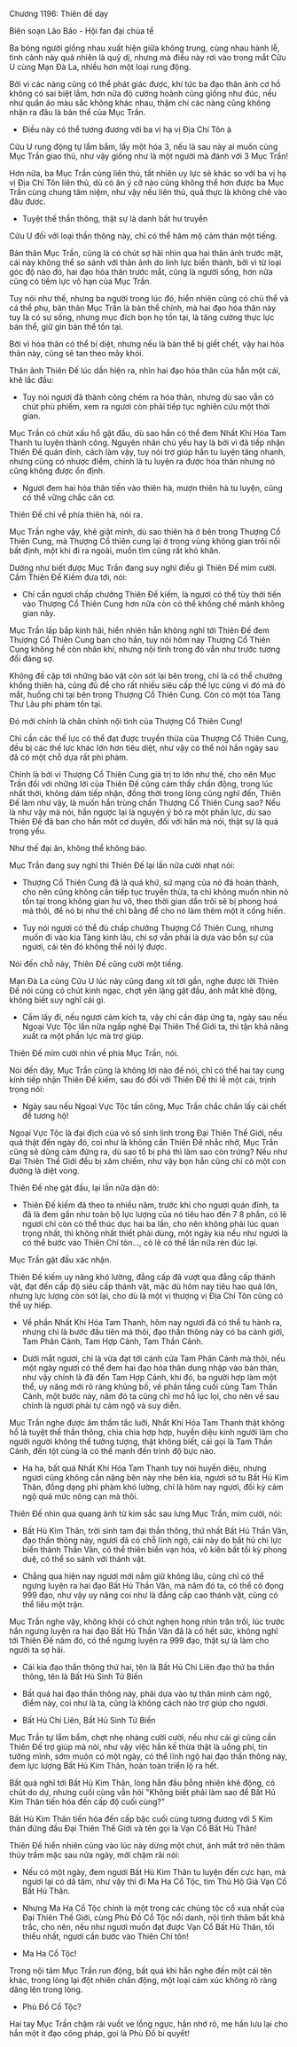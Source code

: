 




Chương 1196: Thiên đế dạy


Biên soạn Lão Bảo - Hội fan đại chúa tể

Ba bóng người giống nhau xuất hiện giữa không trung, cùng nhau hành lễ, tình cảnh này quả nhiên là quỷ dị, nhưng mà điều này rơi vào trong mắt Cửu U cùng Mạn Đà La, nhiều hơn một loại rung động.

Bởi vì các nàng cũng có thể phát giác được, khí tức ba đạo thân ảnh cơ hồ không có sai biệt lắm, hơn nữa độ cường hoành cũng giống như đúc, nếu như quần áo màu sắc không khác nhau, thậm chí các nàng cũng không nhận ra đâu là bản thể của Mục Trần.

- Điều này có thể tương đương với ba vị hạ vị Địa Chí Tôn à

Cửu U rung động tự lẩm bẩm, lấy một hóa 3, nếu là sau này ai muốn cùng Mục Trần giao thủ, như vậy giống như là một người mà đánh với 3 Mục Trần!

Hơn nữa, ba Mục Trần cùng liên thủ, tất nhiên uy lực sẽ khác so với ba vị hạ vị Địa Chí Tôn liên thủ, dù có ăn ý cỡ nào cũng không thể hơn được ba Mục Trần cùng chung tâm niệm, như vậy nếu liên thủ, quả thực là không chê vào đâu được.

- Tuyệt thế thần thông, thật sự là danh bất hư truyền

Cửu U đối với loại thần thông này, chỉ có thể hâm mộ cảm thán một tiếng.

Bản thân Mục Trần, cũng là có chút sợ hãi nhìn qua hai thân ảnh trước mặt, cái này không thể so sánh với thân ảnh do linh lực biến thành, bởi vì từ loại góc độ nào đó, hai đạo hóa thân trước mắt, cũng là người sống, hơn nữa cũng có tiềm lực vô hạn của Mục Trần.

Tuy nói như thế, nhưng ba người trong lúc đó, hiển nhiên cũng có chủ thể và cá thể phụ, bản thân Mục Trần là bản thể chính, mà hai đạo hóa thân này tuy là có sự sống, nhưng mục đích bọn họ tồn tại, là tăng cường thực lực bản thể, giữ gìn bản thể tồn tại.

Bởi vì hóa thân có thể bị diệt, nhưng nếu là bản thể bị giết chết, vậy hai hóa thân này, cũng sẽ tan theo mây khói.

Thân ảnh Thiên Đế lúc dần hiện ra, nhìn hai đạo hóa thân của hắn một cái, khẽ lắc đầu:

- Tuy nói ngươi đã thành công chém ra hóa thân, nhưng dù sao vẫn có chút phù phiếm, xem ra ngươi còn phải tiếp tục nghiên cứu một thời gian.

Mục Trần có chút xấu hổ gật đầu, dù sao hắn có thể đem Nhất Khí Hóa Tam Thanh tu luyện thành công. Nguyên nhân chủ yếu hay là bởi vì đã tiếp nhận Thiên Đế quán đỉnh, cách làm vậy, tuy nói trợ giúp hắn tu luyện tăng nhanh, nhưng cũng có nhược điểm, chính là tu luyện ra được hóa thân nhưng nó cũng không được ổn định.

- Ngươi đem hai hóa thân tiến vào thiên hà, mượn thiên hà tu luyện, cũng có thể vững chắc căn cơ.

Thiên Đế chỉ về phía thiên hà, nói ra.

Mục Trần nghe vậy, khẽ giật mình, dù sao thiên hà ở bên trong Thượng Cổ Thiên Cung, mà Thượng Cổ thiên cung lại ở trong vùng không gian trôi nổi bất định, một khi đi ra ngoài, muốn tìm cũng rất khó khăn.

Dường như biết được Mục Trần đang suy nghĩ điều gì Thiên Đế mỉm cười. Cầm Thiên Đế Kiếm đưa tới, nói:

- Chỉ cần ngươi chấp chưởng Thiên Đế kiếm, là ngươi có thể tùy thời tiến vào Thượng Cổ Thiên Cung hơn nữa còn có thể khống chế mảnh không gian này.

Mục Trần lắp bắp kinh hãi, hiển nhiên hắn không nghĩ tới Thiên Đế đem Thượng Cổ Thiên Cung ban cho hắn, tuy nói hôm nay Thượng Cổ Thiên Cung không hề còn nhân khí, nhưng nội tình trong đó vẫn như trước tương đối đáng sợ.

Không đề cập tới những bảo vật còn sót lại bên trong, chỉ là có thể chưởng khống thiên hà, cũng đủ để cho rất nhiều siêu cấp thế lực cũng vì đó mà đỏ mắt, huống chi tại bên trong Thượng Cổ Thiên Cung. Còn có một tòa Tàng Thư Lâu phi phàm tồn tại.

Đó mới chính là chân chính nội tình của Thượng Cổ Thiên Cung!

Chỉ cần các thế lực có thể đạt được truyền thừa của Thượng Cổ Thiên Cung, đều bị các thế lực khác lớn hơn tiêu diệt, như vậy có thể nói hắn ngày sau đã có một chỗ dựa rất phi phàm.

Chính là bởi vì Thượng Cổ Thiên Cung giá trị to lớn như thế, cho nên Mục Trần đối với những lời của Thiên Đế cũng cảm thấy chấn động, trong lúc nhất thời, không dám tiếp nhận, đồng thời trong lòng cũng nghĩ đến, Thiên Đế làm như vậy, là muốn hắn trùng chấn Thượng Cổ Thiên Cung sao? Nếu là như vậy mà nói, hắn ngược lại là nguyện ý bỏ ra một phần lực, dù sao Thiên Đế đã ban cho hắn môt cơ duyên, đối với hắn mà nói, thật sự là quá trọng yếu.

Như thế đại ân, không thể không báo.

Mục Trần đang suy nghĩ thì Thiên Đế lại lần nữa cười nhạt nói:

- Thượng Cổ Thiên Cung đã là quá khứ, sứ mạng của nó đã hoàn thành, cho nên cũng không cần tiếp tục truyền thừa, ta chỉ không muốn nhìn nó tồn tại trong không gian hư vô, theo thời gian dần trôi sẽ bị phong hoá mà thôi, để nó bị như thế chi bằng để cho nó làm thêm một ít cống hiến.

- Tuy nói ngươi có thể đủ chấp chưởng Thượng Cổ Thiên Cung, nhưng muốn đi vào kia Tàng kinh lâu, chỉ sợ vẫn phải là dựa vào bổn sự của ngươi, cái tên đó không thể nói lý được.

Nói đến chỗ này, Thiên Đế cũng cười một tiếng.

Mạn Đà La cùng Cửu U lúc này cũng đang xít tới gần, nghe được lời Thiên Đế nói cũng có chút kinh ngạc, chợt yên lặng gật đầu, ánh mắt khẽ động, không biết suy nghĩ cái gì.

- Cầm lấy đi, nếu ngươi cảm kích ta, vậy chỉ cần đáp ứng ta, ngày sau nếu Ngoại Vực Tộc lần nữa ngấp nghé Đại Thiên Thế Giới ta, thì tận khả năng xuất ra một phần lực mà trợ giúp.

Thiên Đế mỉm cười nhìn về phía Mục Trần, nói.

Nói đến đây, Mục Trần cũng là không lời nào để nói, chỉ có thể hai tay cung kính tiếp nhận Thiên Đế kiếm, sau đó đối với Thiên Đế thi lễ một cái, trịnh trọng nói:

- Ngày sau nếu Ngoại Vực Tộc tấn công, Mục Trần chắc chắn lấy cái chết để tương hộ!

Ngoại Vực Tộc là đại địch của vô số sinh linh trong Đại Thiên Thế Giới, nếu quả thật đến ngày đó, coi như là không cần Thiên Đế nhắc nhở, Mục Trần cũng sẽ dũng cảm đứng ra, dù sao tổ bị phá thì làm sao còn trứng? Nếu như Đại Thiên Thế Giới đều bị xâm chiếm, như vậy bọn hắn cũng chỉ có một con đường là diệt vong.

Thiên Đế nhẹ gật đầu, lại lần nữa dặn dò:

- Thiên Đế kiếm đã theo ta nhiều năm, trước khi cho ngươi quán đỉnh, ta đã là đem gần như toàn bộ lực lượng của nó tiêu hao đến 7 8 phần, có lẽ ngươi chỉ còn có thể thúc dục hai ba lần, cho nên không phải lúc quan trọng nhất, thì không nhất thiết phải dùng, một ngày kia nếu như ngươi là có thể bước vào Thiên Chí tôn..., có lẽ có thể lần nữa rèn đúc lại.

Mục Trần gật đầu xác nhận.

Thiên Đế kiếm uy năng khó lường, đẳng cấp đã vượt qua đẳng cấp thánh vật, đạt đến cấp độ siêu cấp thánh vật, mặc dù hôm nay tiêu hao quá lớn, nhưng lực lượng còn sót lại, cho dù là một vị thượng vị Địa Chí Tôn cũng có thể uy hiếp.

- Về phần Nhất Khí Hóa Tam Thanh, hôm nay ngươi đã có thể tu hành ra, nhưng chỉ là bước đầu tiên mà thôi, đạo thần thông này có ba cảnh giới, Tam Phân Cảnh, Tam Hợp Cảnh, Tam Thần Cảnh.

- Dưới mắt ngươi, chỉ là vừa đạt tới cánh cửa Tam Phân Cảnh mà thôi, nếu một ngày ngươi có thể đem hai đạo hóa thân dung nhập vào bản thân, như vậy chính là đã đến Tam Hợp Cảnh, khi đó, ba người hợp làm một thể, uy năng mới rõ ràng khủng bố, về phần tầng cuối cùng Tam Thần Cảnh, một bước này, năm đó ta cũng chỉ mơ hồ lục lọi, cho nên về sau chính là ngươi phải tự cảm ngộ và suy diễn.

Mục Trần nghe được âm thầm tắc luỡi, Nhất Khí Hóa Tam Thanh thật không hổ là tuyệt thế thần thông, chia chia hợp hợp, huyền diệu kinh người làm cho người người không thể tưởng tượng, thật không biết, cái gọi là Tam Thần Cảnh, đến tột cùng là có thể mạnh đến trình độ bực nào.

- Ha ha, bất quá Nhất Khí Hóa Tam Thanh tuy nói huyền diệu, nhưng ngươi cũng không cần nặng bên này nhẹ bên kia, ngươi sở tu Bất Hủ Kim Thân, đồng dạng phi phàm khó lường, chỉ là hôm nay ngươi, đối kỳ cảm ngộ quá mức nông cạn mà thôi.

Thiên Đế nhìn qua quang ảnh tử kim sắc sau lưng Mục Trần, mỉm cười, nói:

- Bất Hủ Kim Thân, trời sinh tam đại thần thông, thứ nhất Bất Hủ Thần Văn, đạo thần thông này, ngươi đã có chỗ lĩnh ngộ, cái này do bất hủ chi lực biến thành Thần Vân, có thể thiên biến vạn hóa, vô kiên bất tồi kỳ phong duệ, có thể so sánh với thánh vật.

- Chẳng qua hiện nay ngươi mới nắm giữ không lâu, cũng chỉ có thể ngưng luyện ra hai đạo Bất Hủ Thần Văn, mà năm đó ta, có thể cô đọng 999 đạo, như vậy uy năng coi như là đẳng cấp cao thánh vật, cũng có thể liều một trận.

Mục Trần nghe vậy, không khỏi có chút nghẹn họng nhìn trân trối, lúc trước hắn ngưng luyện ra hai đạo Bất Hủ Thần Văn đã là cố hết sức, không nghĩ tới Thiên Đế năm đó, có thể ngưng luyện ra 999 đạo, thật sự là làm cho người ta sợ hãi.

- Cái kia đạo thần thông thứ hai, tên là Bất Hủ Chi Liên đạo thứ ba thần thông, tên là Bất Hủ Sinh Tử Biến

- Bất quá hai đạo thần thông này, phải dựa vào tự thân mình cảm ngộ, điểm này, coi như là ta, cũng là không cách nào trợ giúp cho ngươi.

- Bất Hủ Chi Liên, Bất Hủ Sinh Tử Biến

Mục Trần tự lẩm bẩm, chợt nhẹ nhàng cười cười, nếu như cái gì cũng cần Thiên Đế trợ giúp mà nói, như vậy việc hắn kế thừa thật là uổng phí, tin tưởng mình, sớm muộn có một ngày, có thể lĩnh ngộ hai đạo thần thông này, đem lực lượng Bất Hủ Kim Thân, hoàn toàn triển lộ ra hết.

Bất quá nghĩ tới Bất Hủ Kim Thân, lòng hắn đầu bỗng nhiên khẽ động, có chút do dự, nhưng cuối cùng vẫn hỏi "Không biết phải làm sao để Bất Hủ Kim Thân tiến hóa đến cấp độ cuối cùng?"

Bất Hủ Kim Thân tiến hóa đến cấp bậc cuối cùng tương đương với 5 Kim thân đứng đầu Đại Thiên Thế Giới và tên gọi là Vạn Cổ Bất Hủ Thân!

Thiên Đế hiển nhiên cũng vào lúc này dừng một chút, ánh mắt trở nên thâm thúy trầm mặc sau nửa ngày, mới chậm rãi nói:

- Nếu có một ngày, đem ngươi Bất Hủ Kim Thân tu luyện đến cực hạn, mà ngươi lại có dã tâm, như vậy thì đi Ma Ha Cổ Tộc, tìm Thủ Hộ Giả Vạn Cổ Bất Hủ Thân.

- Nhưng Ma Ha Cổ Tộc chính là một trong các chủng tộc cổ xưa nhất của Đại Thiên Thế Giới, cùng Phù Đồ Cổ Tộc nổi danh, nội tình thâm bất khả trắc, cho nên, nếu như ngươi muốn đạt được Vạn Cổ Bất Hủ Thân, tối thiểu nhất, ngươi cần bước vào Thiên Chí tôn!

- Ma Ha Cổ Tộc!

Trong nội tâm Mục Trần run động, bất quá khi hắn nghe đến một cái tên khác, trong lòng lại đột nhiên chấn động, một loại cảm xúc không rõ ràng dâng lên trong lòng.

- Phù Đồ Cổ Tộc?

Hai tay Mục Trần chậm rãi vuốt ve lồng ngực, hắn nhớ rõ, mẹ hắn lưu lại cho hắn một ít đạo công pháp, gọi là Phù Đồ bí quyết!




